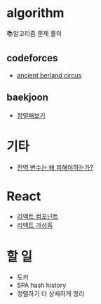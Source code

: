 # algorithm
📚알고리즘 문제 풀이

## codeforces
- [ancient berland circus](algorithm/codeforces/1C-ancient-berland-circus)

## baekjoon
- [정렬해보기](algorithm/baekjoon/9-sorting)

# 기타
- [전역 변수는 왜 피해야하는가?](algorithm/etc/why-should-we-avoid-using-global-variables-in-c.md)

# React
- [리액트 컴포넌트](blog/etc/react-component.md)
- [리액트 가상돔](blog/etc/react-virtual-dom.md)

# 할 일
- 도커
- SPA hash history
- 정렬하기 더 상세하게 정리
